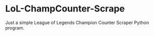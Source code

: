 # LoL-ChampCounter-Scrape
Just a simple League of Legends Champion Counter Scraper Python program. 
